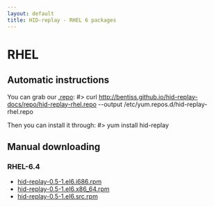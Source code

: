 ```yaml
---
layout: default
title: HID-replay - RHEL 6 packages
---
```


# RHEL

## Automatic instructions
You can grab our [.repo](repo/hid-replay-rhel.repo):
	#> curl http://bentiss.github.io/hid-replay-docs/repo/hid-replay-rhel.repo --output /etc/yum.repos.d/hid-replay-rhel.repo

Then you can install it through:
	#> yum install hid-replay

## Manual downloading

### RHEL-6.4
* [hid-replay-0.5-1.el6.i686.rpm](repo/RHEL-6.4/i386/hid-replay-0.5-1.el6.i686.rpm)
* [hid-replay-0.5-1.el6.x86_64.rpm](repo/RHEL-6.4/x86_64/hid-replay-0.5-1.el6.x86_64.rpm)
* [hid-replay-0.5-1.el6.src.rpm](repo/RHEL-6.4/SRPMS/hid-replay-0.5-1.el6.src.rpm)
